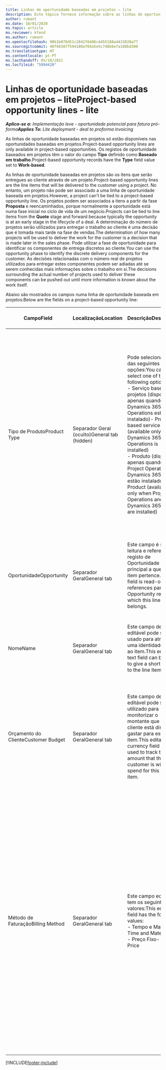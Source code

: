 ```yaml
---
title: Linhas de oportunidade baseadas em projetos – lite
description: Este tópico fornece informação sobre as linhas de oportunidade baseadas em projetos. (Pro)
author: rumant
ms.date: 10/01/2020
ms.topic: article
ms.reviewer: kfend
ms.author: rumant
ms.openlocfilehash: 90b1b078d51c2842f6406c4455188a4433820a77
ms.sourcegitcommit: 40f68387f594180af64a5e5c748b6efa188bd300
ms.translationtype: HT
ms.contentlocale: pt-PT
ms.lasthandoff: 05/10/2021
ms.locfileid: "5994420"
---
```

# <a name="project-based-opportunity-lines---lite"></a><span data-ttu-id="77ad2-104">Linhas de oportunidade baseadas em projetos – lite</span><span class="sxs-lookup"><span data-stu-id="77ad2-104">Project-based opportunity lines - lite</span></span>

<span data-ttu-id="77ad2-105">_**Aplica-se a:** Implementação leve - oportunidade potencial para fatura pró-forma_</span><span class="sxs-lookup"><span data-stu-id="77ad2-105">_**Applies To:** Lite deployment - deal to proforma invoicing_</span></span>

<span data-ttu-id="77ad2-106">As linhas de oportunidade baseadas em projetos só estão disponíveis nas oportunidades baseadas em projetos.</span><span class="sxs-lookup"><span data-stu-id="77ad2-106">Project-based opportunity lines are only available in project-based opportunities.</span></span> <span data-ttu-id="77ad2-107">Os registos de oportunidade baseados em projetos têm o valor do campo **Tipo** definido como **Baseado em trabalho**.</span><span class="sxs-lookup"><span data-stu-id="77ad2-107">Project-based opportunity records have the **Type** field value set to **Work-based**.</span></span>

<span data-ttu-id="77ad2-108">As linhas de oportunidade baseadas em projetos são os itens que serão entregues ao cliente através de um projeto.</span><span class="sxs-lookup"><span data-stu-id="77ad2-108">Project-based opportunity lines are the line items that will be delivered to the customer using a project.</span></span> <span data-ttu-id="77ad2-109">No entanto, um projeto não pode ser associado a uma linha de oportunidade baseada em projetos.</span><span class="sxs-lookup"><span data-stu-id="77ad2-109">However, a project can't be tied to a project-based opportunity line.</span></span> <span data-ttu-id="77ad2-110">Os projetos podem ser associados a itens a partir da fase **Proposta** e reencaminhados, porque normalmente a oportunidade está numa fase inicial no ciclo de vida de um negócio.</span><span class="sxs-lookup"><span data-stu-id="77ad2-110">Projects can be tied to line items from the **Quote** stage and forward because typically the opportunity is at an early stage in the lifecycle of a deal.</span></span> <span data-ttu-id="77ad2-111">A determinação do número de projetos serão utilizados para entregar o trabalho ao cliente é uma decisão que é tomada mais tarde na fase de vendas.</span><span class="sxs-lookup"><span data-stu-id="77ad2-111">The determination of how many projects will be used to deliver the work for the customer is a decision that is made later in the sales phase.</span></span> <span data-ttu-id="77ad2-112">Pode utilizar a fase de oportunidade para identificar os componentes de entrega discretos ao cliente.</span><span class="sxs-lookup"><span data-stu-id="77ad2-112">You can use the opportunity phase to identify the discrete delivery components for the customer.</span></span> <span data-ttu-id="77ad2-113">As decisões relacionadas com o número real de projetos utilizados para entregar estes componentes podem ser adiadas até se serem conhecidas mais informações sobre o trabalho em si.</span><span class="sxs-lookup"><span data-stu-id="77ad2-113">The decisions surrounding the actual number of projects used to deliver these components can be pushed out until more information is known about the work itself.</span></span>

<span data-ttu-id="77ad2-114">Abaixo são mostrados os campos numa linha de oportunidade baseada em projetos:</span><span class="sxs-lookup"><span data-stu-id="77ad2-114">Below are the fields on a project-based opportunity line:</span></span>

| <span data-ttu-id="77ad2-115">**Campo**</span><span class="sxs-lookup"><span data-stu-id="77ad2-115">**Field**</span></span> | <span data-ttu-id="77ad2-116">**Localização**</span><span class="sxs-lookup"><span data-stu-id="77ad2-116">**Location**</span></span> | <span data-ttu-id="77ad2-117">**Descrição**</span><span class="sxs-lookup"><span data-stu-id="77ad2-117">**Description**</span></span> | <span data-ttu-id="77ad2-118">**Impacto a jusante**</span><span class="sxs-lookup"><span data-stu-id="77ad2-118">**Downstream impact**</span></span> |
| --- | --- | --- | --- |
| <span data-ttu-id="77ad2-119">Tipo de Produto</span><span class="sxs-lookup"><span data-stu-id="77ad2-119">Product Type</span></span> | <span data-ttu-id="77ad2-120">Separador Geral (oculto)</span><span class="sxs-lookup"><span data-stu-id="77ad2-120">General tab (hidden)</span></span> | <span data-ttu-id="77ad2-121">Pode selecionar uma das seguintes opções:</span><span class="sxs-lookup"><span data-stu-id="77ad2-121">You can select one of the following options:</span></span></br><span data-ttu-id="77ad2-122">- Serviço baseado em projetos (disponível apenas quando o Dynamics 365 Project Operations estiver instalado)</span><span class="sxs-lookup"><span data-stu-id="77ad2-122">- Project-based service (available only when Dynamics 365 Project Operations is installed)</span></span></br><span data-ttu-id="77ad2-123">- Produto (disponível apenas quando o Project Operations e o Dynamics 365 Sales estão instalados)</span><span class="sxs-lookup"><span data-stu-id="77ad2-123">- Product (available only when Project Operations and Dynamics 365 Sales are installed)</span></span> | <span data-ttu-id="77ad2-124">O valor deste campo está definido como **Serviço baseado em projetos** quando cria uma linha de oportunidade baseada em projetos a partir da grelha de linhas baseada em projetos na Oportunidade.</span><span class="sxs-lookup"><span data-stu-id="77ad2-124">The value of this field is set to **Project-based service** when you create a project-based opportunity line from the project-based lines grid on the Opportunity.</span></span> <br> <span data-ttu-id="77ad2-125">Se alterar ou substituir este valor, a funcionalidade do projeto não será ativada nos itens baseados em projetos.</span><span class="sxs-lookup"><span data-stu-id="77ad2-125">If you change or override this value, the project functionality won't be enabled on your project-based line items.</span></span> |
| <span data-ttu-id="77ad2-126">Oportunidade</span><span class="sxs-lookup"><span data-stu-id="77ad2-126">Opportunity</span></span> | <span data-ttu-id="77ad2-127">Separador Geral</span><span class="sxs-lookup"><span data-stu-id="77ad2-127">General tab</span></span> | <span data-ttu-id="77ad2-128">Este campo é só de leitura e referencia o registo de Oportunidade principal a que este item pertence.</span><span class="sxs-lookup"><span data-stu-id="77ad2-128">This field is read-only and references parent Opportunity record to which this line item belongs.</span></span> | <span data-ttu-id="77ad2-129">Este campo não tem impacto a jusante.</span><span class="sxs-lookup"><span data-stu-id="77ad2-129">There is no downstream impact from this field.</span></span> |
| <span data-ttu-id="77ad2-130">Nome</span><span class="sxs-lookup"><span data-stu-id="77ad2-130">Name</span></span> | <span data-ttu-id="77ad2-131">Separador Geral</span><span class="sxs-lookup"><span data-stu-id="77ad2-131">General tab</span></span> | <span data-ttu-id="77ad2-132">Este campo de texto editável pode ser usado para atribuir uma identidade curta ao item.</span><span class="sxs-lookup"><span data-stu-id="77ad2-132">This editable text field can be used to give a short identity to the line item.</span></span> | <span data-ttu-id="77ad2-133">Este valor é transportado para a linha de proposta quando cria uma proposta a partir desta oportunidade.</span><span class="sxs-lookup"><span data-stu-id="77ad2-133">This value is carried over to the quote line when you create a quote from this opportunity.</span></span> |
| <span data-ttu-id="77ad2-134">Orçamento do Cliente</span><span class="sxs-lookup"><span data-stu-id="77ad2-134">Customer Budget</span></span> | <span data-ttu-id="77ad2-135">Separador Geral</span><span class="sxs-lookup"><span data-stu-id="77ad2-135">General tab</span></span> | <span data-ttu-id="77ad2-136">Este campo de moeda editável pode ser utilizado para monitorizar o montante que o cliente está disposto a gastar para este item.</span><span class="sxs-lookup"><span data-stu-id="77ad2-136">This editable currency field can be used to track the amount that the customer is willing to spend for this line item.</span></span> | <span data-ttu-id="77ad2-137">Este valor é transportado para o campo correspondente na linha de proposta quando cria uma proposta a partir desta oportunidade.</span><span class="sxs-lookup"><span data-stu-id="77ad2-137">This value is carried over to the corresponding field on the quote line when you create a quote from this opportunity.</span></span> |
| <span data-ttu-id="77ad2-138">Método de Faturação</span><span class="sxs-lookup"><span data-stu-id="77ad2-138">Billing Method</span></span> | <span data-ttu-id="77ad2-139">Separador Geral</span><span class="sxs-lookup"><span data-stu-id="77ad2-139">General tab</span></span> | <span data-ttu-id="77ad2-140">Este campo editável tem os seguintes valores:</span><span class="sxs-lookup"><span data-stu-id="77ad2-140">This editable field has the following values:</span></span></br><span data-ttu-id="77ad2-141">- Tempo e Material</span><span class="sxs-lookup"><span data-stu-id="77ad2-141">- Time and Material</span></span></br><span data-ttu-id="77ad2-142">- Preço Fixo</span><span class="sxs-lookup"><span data-stu-id="77ad2-142">- Fixed Price</span></span> | <span data-ttu-id="77ad2-143">Este valor é transportado para o campo correspondente na linha de proposta quando cria uma proposta a partir desta oportunidade.</span><span class="sxs-lookup"><span data-stu-id="77ad2-143">This value is carried over to the corresponding field on the quote line when you create a quote from this opportunity.</span></span> <span data-ttu-id="77ad2-144">Após a criação da linha de proposta, o campo é bloqueado e não pode ser alterado.</span><span class="sxs-lookup"><span data-stu-id="77ad2-144">After the quote line is created, the field is locked and can't be changed.</span></span> <span data-ttu-id="77ad2-145">Atribua este valor de campo com a maior precisão possível.</span><span class="sxs-lookup"><span data-stu-id="77ad2-145">Assign this field value as accurately as possible.</span></span> <span data-ttu-id="77ad2-146">Se precisar de alterar o valor deste campo na linha de proposta, elimine e volte a criar a linha de proposta.</span><span class="sxs-lookup"><span data-stu-id="77ad2-146">If you need to change the value of this field on the quote line, delete and re-create the quote line.</span></span> |


[!INCLUDE[footer-include](../../includes/footer-banner.md)]
